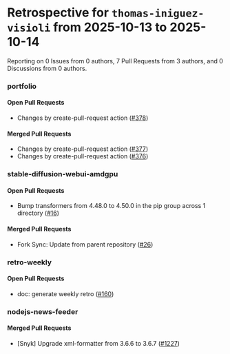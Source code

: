 # Retrospective for `thomas-iniguez-visioli` from 2025-10-13 to 2025-10-14

Reporting on 0 Issues from 0 authors, 7 Pull Requests from 3 authors, and 0 Discussions from 0 authors.


### portfolio

#### Open Pull Requests

- Changes by create-pull-request action ([#378](https://github.com/thomas-iniguez-visioli/portfolio/pull/378))

#### Merged Pull Requests

- Changes by create-pull-request action ([#377](https://github.com/thomas-iniguez-visioli/portfolio/pull/377))
- Changes by create-pull-request action ([#376](https://github.com/thomas-iniguez-visioli/portfolio/pull/376))

### stable-diffusion-webui-amdgpu

#### Open Pull Requests

- Bump transformers from 4.48.0 to 4.50.0 in the pip group across 1 directory ([#16](https://github.com/thomas-iniguez-visioli/stable-diffusion-webui-amdgpu/pull/16))

#### Merged Pull Requests

- Fork Sync: Update from parent repository ([#26](https://github.com/thomas-iniguez-visioli/stable-diffusion-webui-amdgpu/pull/26))

### retro-weekly

#### Open Pull Requests

- doc: generate weekly retro ([#160](https://github.com/thomas-iniguez-visioli/retro-weekly/pull/160))

### nodejs-news-feeder

#### Merged Pull Requests

- [Snyk] Upgrade xml-formatter from 3.6.6 to 3.6.7 ([#1227](https://github.com/thomas-iniguez-visioli/nodejs-news-feeder/pull/1227))